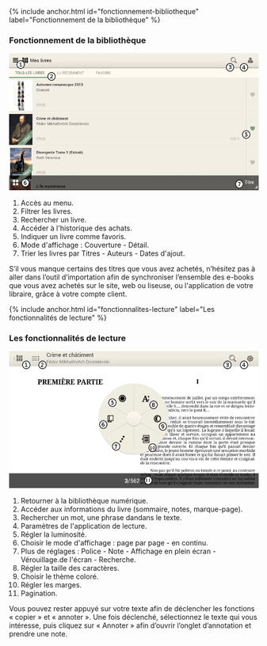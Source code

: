 {% include anchor.html id="fonctionnement-bibliotheque" label="Fonctionnement de la bibliothèque" %}

### Fonctionnement de la bibliothèque

![](/images/lire-tablette2-1.png)

1. Accès au menu.
2. Filtrer les livres.
3. Rechercher un livre.
4. Accéder à l'historique des achats.
5. Indiquer un livre comme favoris.
6. Mode d'affichage : Couverture - Détail.
7. Trier les livres par Titres - Auteurs - Dates d'ajout.

<p class="protip">S’il vous manque certains des titres que vous avez achetés, n’hésitez pas à aller dans l’outil d’importation afin de synchroniser l’ensemble des e-books que vous avez achetés sur le site, web ou liseuse, ou l'application de votre libraire, grâce à votre compte client.</p>

{% include anchor.html id="fonctionnalites-lecture" label="Les fonctionnalités de lecture" %}

### Les fonctionnalités de lecture

![](/images/lire-tablette2-2.png)

1. Retourner à la bibliothèque numérique.
2. Accéder aux informations du livre (sommaire, notes, marque-page).
3. Rechercher un mot, une phrase dandans le texte.
4. Paramètres de l'application de lecture.
5. Régler la luminosité.
6. Choisir le mode d'affichage : page par page - en continu.
7. Plus de réglages : Police - Note - Affichage en plein écran - Vérouillage.de l'écran - Recherche.
8. Régler la taille des caractères.
9. Choisir le thème coloré.
10. Régler les marges.
11. Pagination.

<p class="protip">Vous pouvez rester appuyé sur votre texte afin de déclencher les fonctions « copier » et « annoter ». Une fois déclenché, sélectionnez le texte qui vous intéresse, puis cliquez sur « Annoter » afin d’ouvrir l’onglet d’annotation et prendre une note.</p>